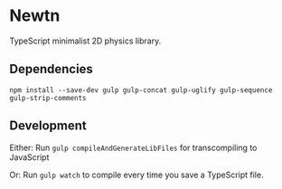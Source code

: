 # Newtn
TypeScript minimalist 2D physics library.

## Dependencies
`npm install --save-dev gulp gulp-concat gulp-uglify gulp-sequence gulp-strip-comments`

## Development
Either:
Run `gulp compileAndGenerateLibFiles` for transcompiling to JavaScript

Or:
Run `gulp watch` to compile every time you save a TypeScript file.
